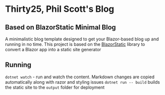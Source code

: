 # Thirty25, Phil Scott's Blog

## Based on BlazorStatic Minimal Blog

A minimalistic blog template designed to get your Blazor-based blog up and running in no time. This project is based on
the [BlazorStatic](https://github.com/tesar-tech/BlazorStatic) library to convert a Blazor app into a static site
generator

## Running

`dotnet watch` - run and watch the content. Markdown changes are copied automatically along with razor and styling issues
`dotnet run -- build` builds the static site to the `output` folder for deployment